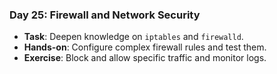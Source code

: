 
### Day 25: Firewall and Network Security
- **Task**: Deepen knowledge on `iptables` and `firewalld`.
- **Hands-on**: Configure complex firewall rules and test them.
- **Exercise**: Block and allow specific traffic and monitor logs.
